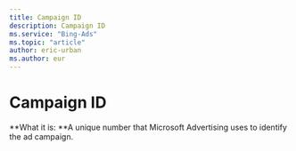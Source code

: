 ```yaml
---
title: Campaign ID
description: Campaign ID
ms.service: "Bing-Ads"
ms.topic: "article"
author: eric-urban
ms.author: eur
---
```


# Campaign ID

**What it is: **A unique number that Microsoft Advertising uses to identify the ad campaign.


